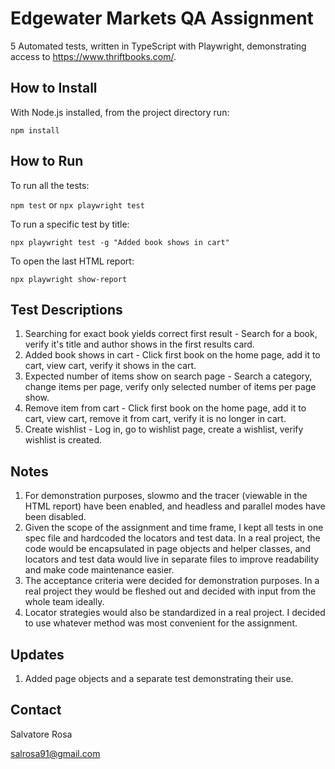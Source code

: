 Edgewater Markets QA Assignment
===============================
5 Automated tests, written in TypeScript with Playwright, demonstrating access to https://www.thriftbooks.com/.

How to Install
--------------
With Node.js installed, from  the project directory run:

``npm install``

How to Run
----------
To run all the tests:

``npm test`` or ``npx playwright test``

To run a specific test by title:

``npx playwright test -g "Added book shows in cart"``

To open the last HTML report:

``npx playwright show-report``

Test Descriptions
-----------------
1. Searching for exact book yields correct first result - Search for a book, verify it's title and author shows in the first results card.
2. Added book shows in cart - Click first book on the home page, add it to cart, view cart, verify it shows in the cart.
3. Expected number of items show on search page - Search a category, change items per page, verify only selected number of items per page show.
4. Remove item from cart - Click first book on the home page, add it to cart, view cart, remove it from cart, verify it is no longer in cart.
5. Create wishlist - Log in, go to wishlist page, create a wishlist, verify wishlist is created.

Notes
-----
1. For demonstration purposes, slowmo and the tracer (viewable in the HTML report) have been enabled, and headless and parallel modes have been disabled.
2. Given the scope of the assignment and time frame, I kept all tests in one spec file and hardcoded the locators and test data. In a real project, the code would be encapsulated in page objects and helper classes, and locators and test data would live in separate files to improve readability and make code maintenance easier.
3. The acceptance criteria were decided for demonstration purposes. In a real project they would be fleshed out and decided with input from the whole team ideally.
4. Locator strategies would also be standardized in a real project. I decided to use whatever method was most convenient for the assignment.

Updates
-------
1. Added page objects and a separate test demonstrating their use.

Contact
-------
Salvatore Rosa

salrosa91@gmail.com

